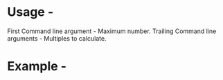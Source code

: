 # Usage - 
First Command line argument - Maximum number.
Trailing Command line arguments - Multiples to calculate.

# Example - 
![]()
